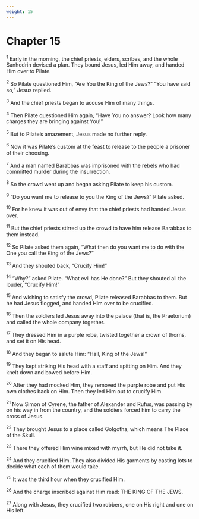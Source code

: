 ```yaml
---
weight: 15
---
```


# Chapter 15

<sup>1</sup> Early in the morning, the chief priests, elders, scribes, and the whole Sanhedrin devised a plan. They bound Jesus, led Him away, and handed Him over to Pilate. 

<sup>2</sup> So Pilate questioned Him, “Are You the King of the Jews?” “You have said so,” Jesus replied. 

<sup>3</sup> And the chief priests began to accuse Him of many things. 

<sup>4</sup> Then Pilate questioned Him again, “Have You no answer? Look how many charges they are bringing against You!” 

<sup>5</sup> But to Pilate’s amazement, Jesus made no further reply. 

<sup>6</sup> Now it was Pilate’s custom at the feast to release to the people a prisoner of their choosing. 

<sup>7</sup> And a man named Barabbas was imprisoned with the rebels who had committed murder during the insurrection. 

<sup>8</sup> So the crowd went up and began asking Pilate to keep his custom. 

<sup>9</sup> “Do you want me to release to you the King of the Jews?” Pilate asked. 

<sup>10</sup> For he knew it was out of envy that the chief priests had handed Jesus over. 

<sup>11</sup> But the chief priests stirred up the crowd to have him release Barabbas to them instead. 

<sup>12</sup> So Pilate asked them again, “What then do you want me to do with the One you call the King of the Jews?” 

<sup>13</sup> And they shouted back, “Crucify Him!” 

<sup>14</sup> “Why?” asked Pilate. “What evil has He done?” But they shouted all the louder, “Crucify Him!” 

<sup>15</sup> And wishing to satisfy the crowd, Pilate released Barabbas to them. But he had Jesus flogged, and handed Him over to be crucified. 

<sup>16</sup> Then the soldiers led Jesus away into the palace (that is, the Praetorium) and called the whole company together. 

<sup>17</sup> They dressed Him in a purple robe, twisted together a crown of thorns, and set it on His head. 

<sup>18</sup> And they began to salute Him: “Hail, King of the Jews!” 

<sup>19</sup> They kept striking His head with a staff and spitting on Him. And they knelt down and bowed before Him. 

<sup>20</sup> After they had mocked Him, they removed the purple robe and put His own clothes back on Him. Then they led Him out to crucify Him. 

<sup>21</sup> Now Simon of Cyrene, the father of Alexander and Rufus, was passing by on his way in from the country, and the soldiers forced him to carry the cross of Jesus. 

<sup>22</sup> They brought Jesus to a place called Golgotha, which means The Place of the Skull. 

<sup>23</sup> There they offered Him wine mixed with myrrh, but He did not take it. 

<sup>24</sup> And they crucified Him. They also divided His garments by casting lots to decide what each of them would take. 

<sup>25</sup> It was the third hour when they crucified Him. 

<sup>26</sup> And the charge inscribed against Him read: THE KING OF THE JEWS. 

<sup>27</sup> Along with Jesus, they crucified two robbers, one on His right and one on His left. 


